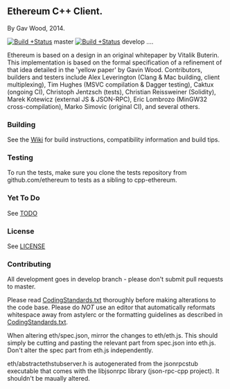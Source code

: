 ## Ethereum C++ Client.

By Gav Wood, 2014.

[![Build
+Status](http://build.ethdev.com/buildstatusimage?builder=Linux%20C%2B%2B%20master%20branch)](http://build.ethdev.com/builders/Linux%20C%2B%2B%20master%20branch/builds/-1) master [![Build
+Status](http://build.ethdev.com/buildstatusimage?builder=Linux%20C%2B%2B%20develop%20branch)](http://build.ethdev.com/builders/Linux%20C%2B%2B%20develop%20branch/builds/-1) develop
....

Ethereum is based on a design in an original whitepaper by Vitalik Buterin. This implementation is based on the formal specification of a refinement of that idea detailed in the 'yellow paper' by Gavin Wood. Contributors, builders and testers include Alex Leverington (Clang & Mac building, client multiplexing), Tim Hughes (MSVC compilation & Dagger testing), Caktux (ongoing CI), Christoph Jentzsch (tests), Christian Reissweiner (Solidity), Marek Kotewicz (external JS & JSON-RPC), Eric Lombrozo (MinGW32 cross-compilation), Marko Simovic (original CI), and several others.

### Building

See the [Wiki](https://github.com/ethereum/cpp-ethereum/wiki) for build instructions, compatibility information and build tips. 

### Testing

To run the tests, make sure you clone the tests repository from github.com/ethereum to tests as a sibling to cpp-ethereum.

### Yet To Do

See [TODO](https://github.com/ethereum/cpp-ethereum/wiki/TODO)


### License

See [LICENSE](LICENSE)

### Contributing

All development goes in develop branch - please don't submit pull requests to master.

Please read [CodingStandards.txt](CodingStandards.txt) thoroughly before making alterations to the code base. Please do *NOT* use an editor that automatically reformats whitespace away from astylerc or the formatting guidelines as described in [CodingStandards.txt](CodingStandards.txt).

When altering eth/spec.json, mirror the changes to eth/eth.js. This should simply be cutting and pasting the relevant part from spec.json into eth.js. Don't alter the spec part from eth.js independently.

eth/abstractethstubserver.h is autogenerated from the jsonrpcstub executable that comes with the libjsonrpc library (json-rpc-cpp project). It shouldn't be maually altered.
